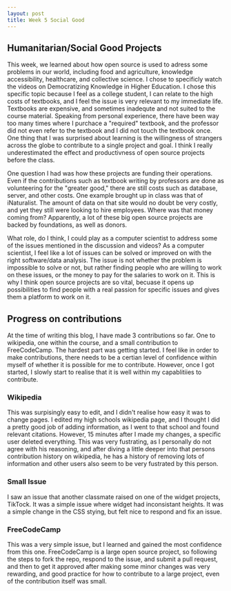```yaml
---
layout: post
title: Week 5 Social Good
---
```


## Humanitarian/Social Good Projects

This week, we learned about how open source is used to adress some problems in our world, including food and agriculture, knowledge accessibility, healthcare, and collective science. I chose to specificly watch the videos on Democratizing Knowledge in Higher Education. I chose this specific topic because I feel as a college student, I can relate to the high costs of textbooks, and I feel the issue is very relevant to my immediate life. Textbooks are expensive, and sometimes inadequte and not suited to the course material. Speaking from personal experience, there have been way too many times where I purchace a "required" textbook, and the professor did not even refer to the textbook and I did not touch the textbook once. One thing that I was surprised about learning is the willingness of strangers across the globe to contribute to a single project and goal. I think I really underestimated the effect and productivness of open source projects before the class.

<!--more-->

One question I had was how these projects are funding their operations. Even if the contributions such as textbook writing by professors are done as volunteering for the "greater good," there are still costs such as database, server, and other costs. One example brought up in class was that of iNaturalist. The amount of data on that site would no doubt be very costly, and yet they still were looking to hire employees. Where was that money coming from? Apparently, a lot of these big open source projects are backed by foundations, as well as donors. 

What role, do I think, I could play as a computer scientist to address some of the issues mentioned in the discussion and videos? As a computer scientist, I feel like a lot of issues can be solved or improved on with the right software/data analysis. The issue is not whether the problem is impossible to solve or not, but rather finding people who are willing to work on these issues, or the money to pay for the salaries to work on it. This is why I think open source projects are so vital, becuase it opens up possibilities to find people with a real passion for specific issues and gives them a platform to work on it. 

## Progress on contributions

At the time of writing this blog, I have made 3 contributions so far. One to wikipedia, one within the course, and a small contribution to FreeCodeCamp. The hardest part was getting started. I feel like in order to make contributions, there needs to be a certian level of confidence within myself of whether it is possible for me to contribute. However, once I got started, I slowly start to realise that it is well within my capablitiies to contribute.

### Wikipedia
This was surpisingly easy to edit, and I didn't realise how easy it was to change pages. I edited my high schools wikipedia page, and I thought I did a pretty good job of adding information, as I went to that school and found relevant citations. However, 15 minutes after I made my changes, a specific user deleted everything. This was very fustrating, as I personally do not agree with his reasoning, and after diving a little deeper into that persons contribution history on wikipedia, he has a history of removing lots of information and other users also seem to be very fustrated by this person. 

### Small Issue

I saw an issue that another classmate raised on one of the widget projects, TikTock. It was a simple issue where widget had inconsistant heights. It was a simple change in the CSS stying, but felt nice to respond and fix an issue.

### FreeCodeCamp

This was a very simple issue, but I learned and gained the most confidence from this one. FreeCodeCamp is a large open source project, so following the steps to fork the repo, respond to the issue, and submit a pull request, and then to get it approved after making some minor changes was very rewarding, and good practice for how to contribute to a large project, even of the contribution itself was small. 